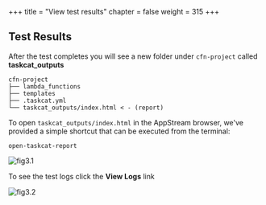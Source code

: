 +++
title = "View test results"
chapter = false
weight = 315
+++

## Test Results

After the test completes you will see a new folder under `cfn-project` called **taskcat_outputs**
```
cfn-project
├── lambda_functions
├── templates
├── .taskcat.yml
└── taskcat_outputs/index.html < - (report)
```
To open `taskcat_outputs/index.html` in the AppStream browser, we've provided a simple 
shortcut that can be executed from the terminal:

```
open-taskcat-report
```

![fig3.1](/images/failed_outputs.png)

To see the test logs click the **View Logs** link

![fig3.2](/images/failure_logs.png)

